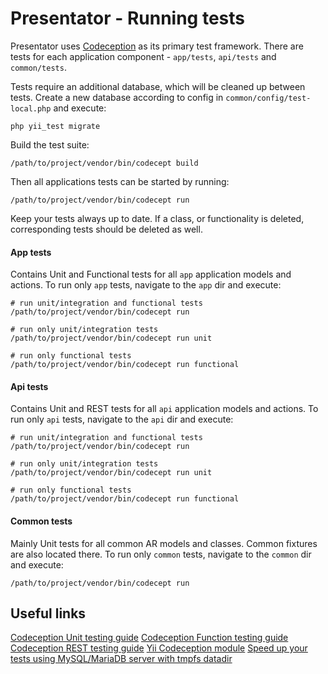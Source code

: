 Presentator - Running tests
======================================================================

Presentator uses [Codeception](http://codeception.com/) as its primary test framework.
There are tests for each application component - `app/tests`, `api/tests` and `common/tests`.

Tests require an additional database, which will be cleaned up between tests.
Create a new database according to config in `common/config/test-local.php` and execute:

```
php yii_test migrate
```

Build the test suite:
```
/path/to/project/vendor/bin/codecept build
```

Then all applications tests can be started by running:
```
/path/to/project/vendor/bin/codecept run
```

Keep your tests always up to date. If a class, or functionality is deleted, corresponding tests should be deleted as well.

#### App tests
Contains Unit and Functional tests for all `app` application models and actions.
To run only `app` tests, navigate to the `app` dir and execute:
```
# run unit/integration and functional tests
/path/to/project/vendor/bin/codecept run

# run only unit/integration tests
/path/to/project/vendor/bin/codecept run unit

# run only functional tests
/path/to/project/vendor/bin/codecept run functional
```

#### Api tests
Contains Unit and REST tests for all `api` application models and actions.
To run only `api` tests, navigate to the `api` dir and execute:
```
# run unit/integration and functional tests
/path/to/project/vendor/bin/codecept run

# run only unit/integration tests
/path/to/project/vendor/bin/codecept run unit

# run only functional tests
/path/to/project/vendor/bin/codecept run functional
```

#### Common tests
Mainly Unit tests for all common AR models and classes.
Common fixtures are also located there.
To run only `common` tests, navigate to the `common` dir and execute:
```
/path/to/project/vendor/bin/codecept run
```

## Useful links
[Codeception Unit testing guide](http://codeception.com/docs/05-UnitTests)
[Codeception Function testing guide](http://codeception.com/docs/04-FunctionalTests)
[Codeception REST testing guide](http://codeception.com/docs/10-WebServices#REST)
[Yii Codeception module](http://codeception.com/for/yii)
[Speed up your tests using MySQL/MariaDB server with tmpfs datadir](https://github.com/martingeorg/tmpfs-mysql)

